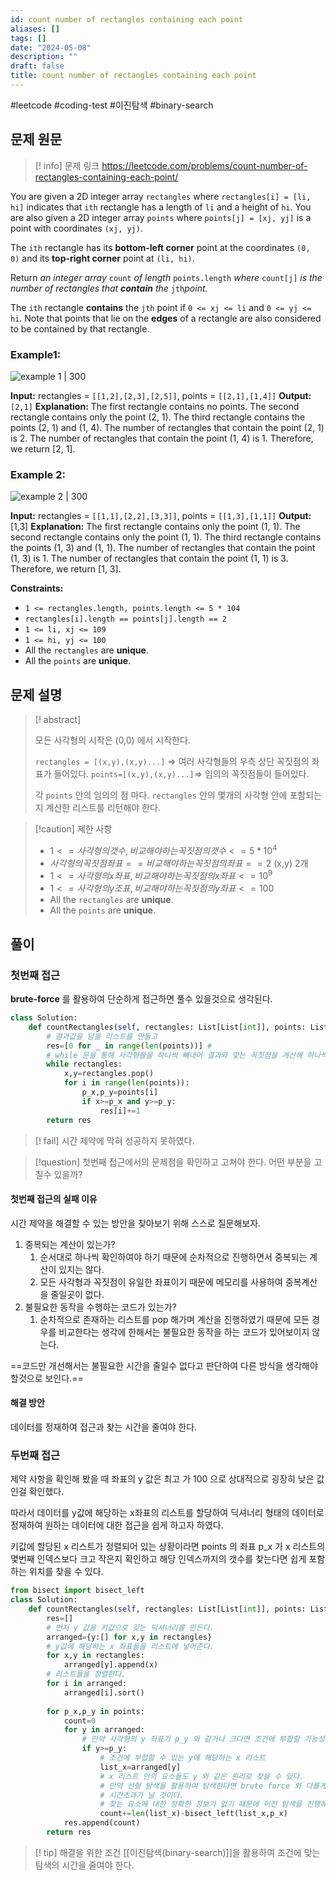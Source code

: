 ```yaml
---
id: count number of rectangles containing each point
aliases: []
tags: []
date: "2024-05-08"
description: ""
draft: false
title: count number of rectangles containing each point
---
```


#leetcode #coding-test #이진탐색 #binary-search 

## 문제 원문

>[! info] 문제 링크
>https://leetcode.com/problems/count-number-of-rectangles-containing-each-point/

You are given a 2D integer array `rectangles` where `rectangles[i] = [li, hi]` indicates that `ith` rectangle has a length of `li` and a height of `hi`. You are also given a 2D integer array `points` where `points[j] = [xj, yj]` is a point with coordinates `(xj, yj)`.

The `ith` rectangle has its **bottom-left corner** point at the coordinates `(0, 0)` and its **top-right corner** point at `(li, hi)`.

Return _an integer array_ `count` _of length_ `points.length` _where_ `count[j]` _is the number of rectangles that **contain** the_ `jth`_point._

The `ith` rectangle **contains** the `jth` point if `0 <= xj <= li` and `0 <= yj <= hi`. Note that points that lie on the **edges** of a rectangle are also considered to be contained by that rectangle.

### Example1:

![example 1 | 300](https://assets.leetcode.com/uploads/2022/03/02/example1.png)

**Input:** rectangles = `[[1,2],[2,3],[2,5]]`, points = `[[2,1],[1,4]]`
**Output:** `[2,1]`
**Explanation:** 
The first rectangle contains no points.
The second rectangle contains only the point (2, 1).
The third rectangle contains the points (2, 1) and (1, 4).
The number of rectangles that contain the point (2, 1) is 2.
The number of rectangles that contain the point (1, 4) is 1.
Therefore, we return [2, 1].

### Example 2:

![example 2 | 300](https://assets.leetcode.com/uploads/2022/03/02/example2.png)

**Input:** rectangles = `[[1,1],[2,2],[3,3]]`, points = `[[1,3],[1,1]]`
**Output:** [1,3]
**Explanation:**
The first rectangle contains only the point (1, 1).
The second rectangle contains only the point (1, 1).
The third rectangle contains the points (1, 3) and (1, 1).
The number of rectangles that contain the point (1, 3) is 1.
The number of rectangles that contain the point (1, 1) is 3.
Therefore, we return [1, 3].

**Constraints:**

- `1 <= rectangles.length, points.length <= 5 * 104`
- `rectangles[i].length == points[j].length == 2`
- `1 <= li, xj <= 109`
- `1 <= hi, yj <= 100`
- All the `rectangles` are **unique**.
- All the `points` are **unique**.

## 문제 설명

>[! abstract] 
>
>모든 사각형의 시작은 (0,0) 에서 시작한다.
>
> `rectangles = [(x,y),(x,y)...]` => 여러 사각형들의 우측 상단 꼭짓점의 좌표가 들어있다.
> `points=[(x,y),(x,y)...]`=> 임의의 꼭짓점들이 들어있다.
 >
 >각 `points` 안의 임의의 점 마다. `rectangles` 안의 몇개의 사각형 안에 포함되는지 계산한 리스트를 리턴해야 한다.


>[!caution] 제한 사항 
>
>- $1 <= 사각형의 갯수, 비교해야하는 꼭짓점의 갯수 <= 5 * 10^4$
>- $사각형의 꼭짓점 좌표 == 비교해야 하는 꼭짓점의 좌표 == 2$ (x,y) 2개
>- $1 <= 사각형의 x 좌표, 비교해야 하는 꼭짓점의 x 좌표 <= 10^9$
>- $1 <= 사각형의 y 조표, 비교해야 하는 꼭짓점의 y 좌표 <= 100$
>- All the `rectangles` are **unique**.
>- All the `points` are **unique**.


## 풀이

### 첫번째 접근

**brute-force** 를 활용하여 단순하게 접근하면 풀수 있을것으로 생각된다.

```python
class Solution:
    def countRectangles(self, rectangles: List[List[int]], points: List[List[int]]) -> List[int]:
	    # 결과값을 담을 리스트를 만들고
        res=[0 for _ in range(len(points))] #
		# while 문을 통해 사각형들을 하나씩 빼내어 결과와 맞는 꼭짓점을 계산해 하나씩 더해주었다.
        while rectangles:
            x,y=rectangles.pop()
            for i in range(len(points)):
                p_x,p_y=points[i]
                if x>=p_x and y>=p_y:
                    res[i]+=1
        return res
```

>[! fail] 
시간 제약에 막혀 성공하지 못하였다.

>[!question] 
>첫번째 접근에서의 문제점을 확인하고 고쳐야 한다.
>어떤 부분을 고칠수 있을까?

#### 첫번째 접근의 실패 이유
시간 제약을 해결할 수 있는 방안을 찾아보기 위해 스스로 질문해보자.
1. 중복되는 계산이 있는가?
	1. 순서대로 하나씩 확인하여야 하기 때문에 순차적으로 진행하면서 중복되는 계산이 있지는 않다.
	2. 모든 사각형과 꼭짓점이 유일한 좌표이기 때문에 메모리를 사용하여 중복계산을 줄일곳이 없다.
2. 불필요한 동작을 수행하는 코드가 있는가?
	1. 순차적으로 존재하는 리스트를 pop 해가며 계산을 진행하였기 때문에 모든 경우를 비교한다는 생각에 한해서는 불필요한 동작을 하는 코드가 있어보이지 않는다.

==코드만 개선해서는 불필요한 시간을 줄일수 없다고 판단하여 다른 방식을 생각해야할것으로 보인다.==
#### 해결 방안

데이터를 정재하여 접근과 찾는 시간을 줄여야 한다.

### 두번째 접근

제약 사항을 확인해 봤을 때 좌표의 y 값은 최고 가 100 으로 상대적으로 굉장히 낮은 값인걸 확인했다.

따라서 데이터를 y값에 해당하는 x좌표의 리스트를 할당하여 딕셔너리 형태의 데이터로 정재하여 원하는 데이터에 대한 접근을 쉽게 하고자 하였다.

키값에 할당된 x 리스트가 정렬되어 있는 상황이라면 points 의 좌표 p_x 가 x 리스트의 몇번째 인덱스보다 크고 작은지 확인하고 해당 인덱스까지의 갯수를 찾는다면 쉽게 포함하는 위치를 찾을 수 있다. 

```python
from bisect import bisect_left
class Solution:
    def countRectangles(self, rectangles: List[List[int]], points: List[List[int]]) -> List[int]:
	    res=[]
	    # 먼저 y 값을 키값으로 갖는 딕셔너리를 만든다.
	    arranged={y:[] for x,y in rectangles}
	    # y값에 해당하는 x 좌표들을 리스트에 넣어준다.
	    for x,y in rectangles:
		    arranged[y].append(x)
		# 리스트들을 정렬한다.
		for i in arranged:
			arranged[i].sort()
			
		for p_x,p_y in points:
			count=0
			for y in arranged:
				# 만약 사각형의 y 좌표가 p_y 와 같거나 크다면 조건에 부합할 가능성이 있다.
				if y>=p_y:
					# 조건에 부합할 수 있는 y에 해당하는 x 리스트
					list_x=arranged[y]
					# x 리스트 안의 요소들도 y 와 같은 원리로 찾을 수 있다.
					# 만약 선형 탐색을 활용하여 탐색한다면 brute force 와 다를게 없기 때문에 
					# 시간초과가 날 것이다.
					# 찾는 요소에 대한 정확한 정보가 없기 때문에 이진 탐색을 진행해야 한다.
					count+=len(list_x)-bisect_left(list_x,p_x)
			res.append(count)
        return res
```

>[! tip] 해결을 위한 조건
>[[이진탐색(binary-search)]]을 활용하여 조건에 맞는 탐색의 시간을 줄여야 한다.




